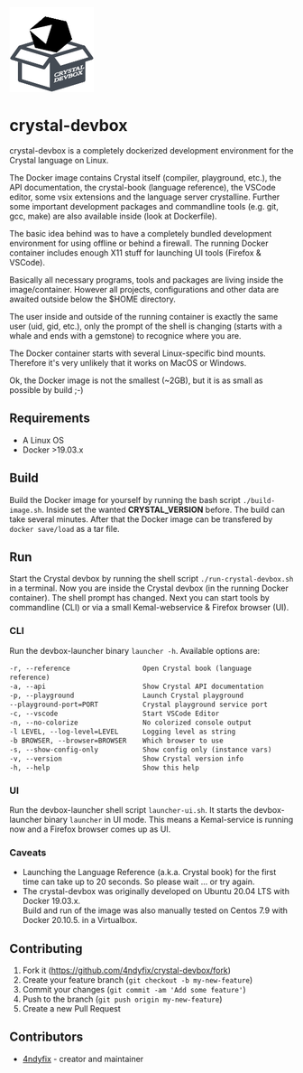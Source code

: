 
<img src="public/images/crystal-devbox.png" width="150" height="150" />

# crystal-devbox

crystal-devbox is a completely dockerized development environment for the Crystal language
on Linux.

The Docker image contains Crystal itself (compiler, playground, etc.),
the API documentation, the crystal-book (language reference), the VSCode editor,
some vsix extensions and the language server crystalline.
Further some important development packages and commandline tools (e.g. git, gcc, make)
are also available inside (look at Dockerfile).  

The basic idea behind was to have a completely bundled development environment
for using offline or behind a firewall. 
The running Docker container includes enough X11 stuff for launching UI tools (Firefox & VSCode).

Basically all necessary programs, tools and packages are living inside the image/container.
However all projects, configurations and other data are awaited outside below the $HOME
directory. 

The user inside and outside of the running container is exactly the same user (uid, gid, etc.),
only the prompt of the shell is changing (starts with a whale and ends with a gemstone) to recognice where you are.

The Docker container starts with several Linux-specific bind mounts. Therefore it's very unlikely that it works on MacOS or Windows.

Ok, the Docker image is not the smallest (~2GB), but it is as small as possible by build ;-)

## Requirements

* A Linux OS
* Docker >19.03.x

## Build

Build the Docker image for yourself by running the bash script ``./build-image.sh``. Inside set the wanted **CRYSTAL_VERSION** before. The build can take several minutes.
After that the Docker image can be transfered by ``docker save/load`` as a tar file.

## Run

Start the Crystal devbox by running the shell script ``./run-crystal-devbox.sh`` in a terminal.
Now you are inside the Crystal devbox (in the running Docker container). The shell prompt has changed. Next you can start tools by commandline (CLI) or via a small Kemal-webservice & Firefox browser (UI).

### CLI

Run the devbox-launcher binary ``launcher -h``. Available options are:
```code
-r, --reference                  Open Crystal book (language reference)
-a, --api                        Show Crystal API documentation
-p, --playground                 Launch Crystal playground
--playground-port=PORT           Crystal playground service port
-c, --vscode                     Start VSCode Editor
-n, --no-colorize                No colorized console output
-l LEVEL, --log-level=LEVEL      Logging level as string
-b BROWSER, --browser=BROWSER    Which browser to use
-s, --show-config-only           Show config only (instance vars)
-v, --version                    Show Crystal version info
-h, --help                       Show this help
```

### UI

Run the devbox-launcher shell script ``launcher-ui.sh``. It starts the devbox-launcher binary
``launcher`` in UI mode. This means a Kemal-service is running now and a Firefox browser comes up
as UI.

### Caveats

* Launching the Language Reference (a.k.a. Crystal book) for the first time can take up to 20 seconds. So please wait ... or try again.
* The crystal-devbox was originally developed on Ubuntu 20.04 LTS with Docker 19.03.x.  
Build and run of the image was also manually tested on Centos 7.9 with Docker 20.10.5.
in a Virtualbox.

## Contributing

1. Fork it (<https://github.com/4ndyfix/crystal-devbox/fork>)
2. Create your feature branch (`git checkout -b my-new-feature`)
3. Commit your changes (`git commit -am 'Add some feature'`)
4. Push to the branch (`git push origin my-new-feature`)
5. Create a new Pull Request

## Contributors

- [4ndyfix](https://github.com/4ndyfix) - creator and maintainer
